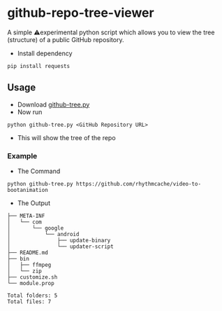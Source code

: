 # github-repo-tree-viewer

A simple ⚠️experimental python script which allows you to view the tree (structure) of a public GitHub repository. 

- Install dependency
```
pip install requests
```

## Usage
- Download [github-tree.py](https://raw.githubusercontent.com/rhythmcache/github-repo-tree-viewer/refs/heads/main/github-tree.py?token=GHSAT0AAAAAAC3ZQLEH3O75QJ5LOHNA7SAOZ23BAIQ)
- Now run
```
python github-tree.py <GitHub Repository URL>
```
- This will show the tree of the repo

### Example
- The Command
```
python github-tree.py https://github.com/rhythmcache/video-to-bootanimation
```
- The Output
```
├── META-INF
│   └── com
│       └── google
│           └── android
│               ├── update-binary
│               └── updater-script
├── README.md
├── bin
│   ├── ffmpeg
│   └── zip
├── customize.sh
└── module.prop

Total folders: 5
Total files: 7
```


